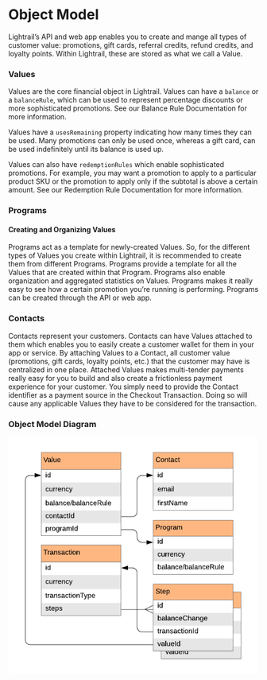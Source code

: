 # Object Model

<p class="intro">Lightrail’s API and web app enables you to create and mange all types of customer value: promotions, gift cards, referral credits, refund credits, and loyalty points. Within Lightrail, these are stored as what we call a Value.</p>

### Values

Values are the core financial object in Lightrail. Values can have a `balance` or a `balanceRule`, which can be used to represent percentage discounts or more sophisticated promotions. See our Balance Rule Documentation for more information. 

Values have a `usesRemaining` property indicating how many times they can be used. Many promotions can only be used once, whereas a gift card, can be used indefinitely until its balance is used up. 

Values can also have `redemptionRules` which enable sophisticated promotions. For example, you may want a promotion to apply to a particular product SKU or the promotion to apply only if the subtotal is above a certain amount. See our Redemption Rule Documentation for more information.

### Programs

#### Creating and Organizing Values

Programs act as a template for newly-created Values. So, for the different types of Values you create within Lightrail, it is recommended to create them from different Programs. Programs provide a template for all the Values that are created within that Program. Programs also enable organization and aggregated statistics on Values. Programs makes it really easy to see how a certain promotion you’re running is performing. Programs can be created through the API or web app. 

### Contacts

Contacts represent your customers. Contacts can have Values attached to them which enables you to easily create a customer wallet for them in your app or service. By attaching Values to a Contact, all customer value (promotions, gift cards, loyalty points, etc.) that the customer may have is centralized in one place. Attached Values makes multi-tender payments really easy for you to build and also create a frictionless payment experience for your customer. You simply need to provide the Contact identifier as a payment source in the Checkout Transaction. Doing so will cause any applicable Values they have to be considered for the transaction.

 
### Object Model Diagram

<img style="width: 500px" src="https://raw.githubusercontent.com/Giftbit/Lightrail-API-V2-Docs/development/docs/assets/object-model.png" alt="Object Model Diagram" />
